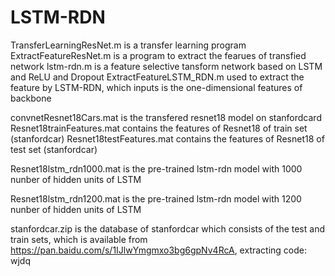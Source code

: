 # LSTM-RDN
TransferLearningResNet.m  is a transfer learning program
ExtractFeatureResNet.m  is a program to extract the fearues of transfied network
lstm-rdn.m  is a feature selective tansform network based on LSTM and ReLU and Dropout
ExtractFeatureLSTM_RDN.m used to extract the feature by LSTM-RDN, which inputs is the one-dimensional features of backbone

convnetResnet18Cars.mat is the transfered resnet18 model on stanfordcard
Resnet18trainFeatures.mat  contains  the features of Resnet18 of train set (stanfordcar)
Resnet18testFeatures.mat  contains  the features of Resnet18 of test set (stanfordcar)

Resnet18lstm_rdn1000.mat is the pre-trained lstm-rdn model with 1000 nunber of hidden units of LSTM

Resnet18lstm_rdn1200.mat is the pre-trained lstm-rdn model with 1200 nunber of hidden units of LSTM

stanfordcar.zip is the database of stanfordcar which consists of the test and train sets, which is
available from 
https://pan.baidu.com/s/1IJlwYmgmxo3bg6gpNv4RcA, extracting code: wjdq 

